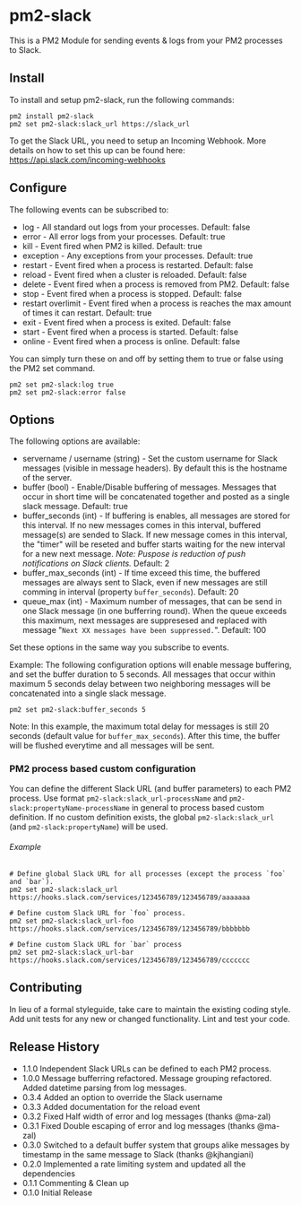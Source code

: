 # pm2-slack

This is a PM2 Module for sending events & logs from your PM2 processes to Slack.

## Install

To install and setup pm2-slack, run the following commands:

```
pm2 install pm2-slack
pm2 set pm2-slack:slack_url https://slack_url
```

To get the Slack URL, you need to setup an Incoming Webhook. More details on how to set this up can be found here: https://api.slack.com/incoming-webhooks

## Configure

The following events can be subscribed to:

- log - All standard out logs from your processes. Default: false
- error - All error logs from your processes. Default: true
- kill - Event fired when PM2 is killed. Default: true
- exception - Any exceptions from your processes. Default: true
- restart - Event fired when a process is restarted. Default: false
- reload - Event fired when a cluster is reloaded. Default: false
- delete - Event fired when a process is removed from PM2. Default: false
- stop - Event fired when a process is stopped. Default: false
- restart overlimit - Event fired when a process is reaches the max amount of times it can restart. Default: true
- exit - Event fired when a process is exited. Default: false
- start -  Event fired when a process is started. Default: false
- online - Event fired when a process is online. Default: false

You can simply turn these on and off by setting them to true or false using the PM2 set command.

```
pm2 set pm2-slack:log true
pm2 set pm2-slack:error false
```

## Options

The following options are available:

- servername / username (string) - Set the custom username for Slack messages (visible in message headers). By default this is the hostname of the server.
- buffer (bool) - Enable/Disable buffering of messages. Messages that occur in short time will be concatenated together and posted as a single slack message. Default: true
- buffer_seconds (int) - If buffering is enables, all messages are stored for this interval. If no new messages comes in this interval, buffered message(s) are sended to Slack. If new message comes in this interval, the "timer" will be reseted and buffer starts waiting for the new interval for a new next message. *Note: Puspose is reduction of push notifications on Slack clients.* Default: 2
- buffer_max_seconds (int) - If time exceed this time, the buffered messages are always sent to Slack, even if new messages are still comming in interval (property `buffer_seconds`). Default: 20
- queue_max (int) - Maximum number of messages, that can be send in one Slack message (in one bufferring round). When the queue exceeds this maximum, next messages are suppresesed and replaced with message "`Next XX messages have been suppressed.`". Default: 100

Set these options in the same way you subscribe to events.

Example: The following configuration options will enable message buffering, and set the buffer duration to 5 seconds. All messages that occur within maximum 5 seconds delay between two neighboring messages will be concatenated into a single slack message.

```
pm2 set pm2-slack:buffer_seconds 5
```

Note: In this example, the maximum total delay for messages is still 20 seconds (default value for `buffer_max_seconds`). After this time, the buffer will be flushed
everytime and all messages will be sent.

### PM2 process based custom configuration

You can define the different Slack URL (and buffer parameters) to each PM2 process.
Use format `pm2-slack:slack_url-processName` and `pm2-slack:propertyName-processName` in general to process based custom definition.
If no custom definition exists, the global `pm2-slack:slack_url` (and `pm2-slack:propertyName`) will be used.

###### Example

```
# Define global Slack URL for all processes (except the process `foo` and `bar`).
pm2 set pm2-slack:slack_url https://hooks.slack.com/services/123456789/123456789/aaaaaaa

# Define custom Slack URL for `foo` process.
pm2 set pm2-slack:slack_url-foo https://hooks.slack.com/services/123456789/123456789/bbbbbbb

# Define custom Slack URL for `bar` process
pm2 set pm2-slack:slack_url-bar https://hooks.slack.com/services/123456789/123456789/ccccccc
```
  

## Contributing

In lieu of a formal styleguide, take care to maintain the existing coding style. Add unit tests for any new or changed functionality. Lint and test your code.

## Release History
- 1.1.0 Independent Slack URLs can be defined to each PM2 process. 
- 1.0.0 Message bufferring refactored. Message grouping refactored.
        Added datetime parsing from log messages.
- 0.3.4 Added an option to override the Slack username
- 0.3.3 Added documentation for the reload event
- 0.3.2 Fixed Half width of error and log messages (thanks @ma-zal)
- 0.3.1 Fixed Double escaping of error and log messages (thanks @ma-zal)
- 0.3.0 Switched to a default buffer system that groups alike messages by timestamp in the same message to Slack (thanks @kjhangiani)
- 0.2.0 Implemented a rate limiting system and updated all the dependencies
- 0.1.1 Commenting & Clean up
- 0.1.0 Initial Release
